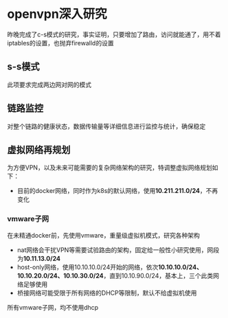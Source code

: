 # openvpn深入研究
昨晚完成了c-s模式的研究，事实证明，只要增加了路由，访问就能通了，用不着iptables的设置，也抛弃firewalld的设置

## s-s模式
此项要求完成两边网对网的模式


## 链路监控
对整个链路的健康状态，数据传输量等详细信息进行监控与统计，确保稳定

## 虚拟网络再规划
为方便VPN，以及未来可能需要的复杂网络架构的研究，特调整虚拟网络规划如下：

* 目前的docker网络，同时作为k8s的默认网络，使用**10.211.211.0/24**，不再变化

### vmware子网
在未精通docker前，先使用vmware，重量级虚拟机模式，研究各种架构

* nat网络会干扰VPN等需要试验路由的架构，固定给一般性小研究使用，网段为**10.11.13.0/24**
* host-only网络，使用10.10.10.0/24开始的网络，依次**10.10.10.0/24、10.10.20.0/24、10.10.30.0/24**，直到10.10.90.0/24，基本上，三个此类网络足够使用
* 桥接网络可能受限于所有网络的DHCP等限制，默认不给虚拟机使用

所有vmware子网，均不使用dhcp
